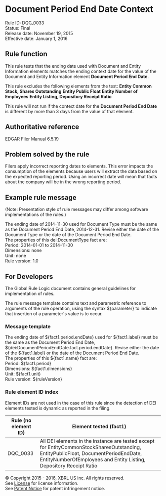 # Document Period End Date Context
Rule ID: DQC_0033   
Status: Final  
Release date: November 19, 2015  
Effective date: January 1, 2016

## Rule function

This rule tests that the ending date used with Document and Entity Information elements matches the ending context date for the value of the Document and Entity Information element **Document Period End Date**.

This rule excludes the following elements from the test:
**Entity Common Stock, Shares Outstanding** 
**Entity Public Float**
**Entity Number of Employees**
**Entity Listing, Depository Receipt Ratio**

This rule will not run if the context date for the **Document Period End Date** is different by more than 3 days from the value of that element. 

## Authoritative reference

EDGAR Filer Manual 6.5.19

## Problem solved by the rule

Filers apply incorrect reporting dates to elements. This error impacts the consumption of the elements because users will extract the data based on the expected reporting period.  Using an incorrect date will mean that facts about the company will be in the wrong reporting period. 

## Example rule message 
(Note: Presentation style of rule messages may differ among software implementations of the rules.)

The ending date of 2014-11-30 used for Document Type must be the same as the Document Period End Date, 2014-12-31. Revise either the date of the Document Type or the date of the Document Period End Date.   
The properties of this dei:DocumentType fact are:   
Period: 2014-01-01 to 2014-11-30    
Dimensions: none   
Unit: none   
Rule version: 1.0

## For Developers

The Global Rule Logic document contains general guidelines for implementation of rules.

The rule message template contains text and parametric reference to arguments of the rule operation, using the syntax ${parameter} to indicate that insertion of a parameter's value is to occur. 

### Message template

The ending date of ${fact1.period.endDate} used for ${fact1.label} must be the same as the Document Period End Date, ${dei:DocumentPeriodEndDate.fact.period.endDate}. Revise either the date of the ${fact1.label} or the date of the Document Period End Date.    
The properties of this ${fact1.name} fact are:   
Period: ${fact1.period}   
Dimensions: ${fact1.dimensions}   
Unit: ${fact1.unit}   
Rule version: ${ruleVersion}

### Rule element ID index

Element IDs are not used in the case of this rule since the detection of DEI elements tested is dynamic as reported in the filing. 

| Rule (no element ID) | Element tested (fact1) | 
| ----- | ----- |
| DQC_0033 | All DEI elements in the instance are tested except for EntityCommonStockSharesOutstanding, EntityPublicFloat,  DocumentPeriodEndDate, EntityNumberOfEmployees and Entity Listing, Depository Receipt Ratio | 


© Copyright 2015 - 2016, XBRL US Inc. All rights reserved.   
See [License](https://github.com/DataQualityCommittee/dqc_us_rules/blob/master/License.md) for license information.  
See [Patent Notice](https://github.com/DataQualityCommittee/dqc_us_rules/blob/master/PatentNotice.md) for patent infringement notice.
